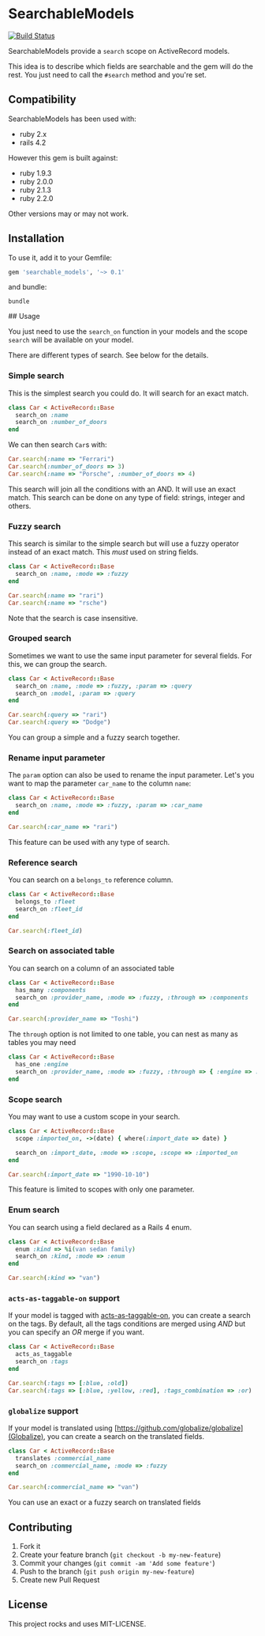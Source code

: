 # SearchableModels
[![Build Status](https://travis-ci.org/gatemedia/searchable_models.svg?branch=master)](https://travis-ci.org/gatemedia/searchable_models)

SearchableModels provide a `search` scope on ActiveRecord models.

This idea is to describe which fields are searchable and the gem will do the rest. You just need to call the  `#search` method and you're set.

## Compatibility

SearchableModels has been used with:
* ruby 2.x
* rails 4.2

However this gem is built against:
* ruby 1.9.3
* ruby 2.0.0
* ruby 2.1.3
* ruby 2.2.0

Other versions may or may not work.



## Installation

To use it, add it to your Gemfile:

```ruby
gem 'searchable_models', '~> 0.1'
```

and bundle:

```shell
bundle
```

## Usage

You just need to use the `search_on` function in your models and the scope `search` will be available on your model.

There are different types of search. See below for the details.

### Simple search
This is the simplest search you could do. It will search for an exact match.

```ruby
class Car < ActiveRecord::Base
  search_on :name
  search_on :number_of_doors
end
```

We can then search `Car`s with:
```ruby
Car.search(:name => "Ferrari")
Car.search(:number_of_doors => 3)
Car.search(:name => "Porsche", :number_of_doors => 4)
```

This search will join all the conditions with an AND. It will use an exact match. This search can be done on any type of field: strings, integer and others.

### Fuzzy search
This search is similar to the simple search but will use a fuzzy operator instead of an exact match. This *must* used on string fields.

```ruby
class Car < ActiveRecord::Base
  search_on :name, :mode => :fuzzy
end
```

```ruby
Car.search(:name => "rari")
Car.search(:name => "rsche")
```

Note that the search is case insensitive.

### Grouped search
Sometimes we want to use the same input parameter for several fields. For this, we can group the search.

```ruby
class Car < ActiveRecord::Base
  search_on :name, :mode => :fuzzy, :param => :query
  search_on :model, :param => :query
end
```

```ruby
Car.search(:query => "rari")
Car.search(:query => "Dodge")
```

You can group a simple and a fuzzy search together.

### Rename input parameter
The `param` option can also be used to rename the input parameter. Let's you want to map the parameter `car_name` to the column `name`:

```ruby
class Car < ActiveRecord::Base
  search_on :name, :mode => :fuzzy, :param => :car_name
end
```

```ruby
Car.search(:car_name => "rari")
```

This feature can be used with any type of search.

### Reference search
You can search on a `belongs_to` reference column.

```ruby
class Car < ActiveRecord::Base
  belongs_to :fleet
  search_on :fleet_id
end
```

```ruby
Car.search(:fleet_id)
```

### Search on associated table
You can search on a column of an associated table

```ruby
class Car < ActiveRecord::Base
  has_many :components
  search_on :provider_name, :mode => :fuzzy, :through => :components
end
```

```ruby
Car.search(:provider_name => "Toshi")
```

The `through` option is not limited to one table, you can nest as many as tables you may need

```ruby
class Car < ActiveRecord::Base
  has_one :engine
  search_on :provider_name, :mode => :fuzzy, :through => { :engine => :components }
end
```

### Scope search
You may want to use a custom scope in your search.

```ruby
class Car < ActiveRecord::Base
  scope :imported_on, ->(date) { where(:import_date => date) }

  search_on :import_date, :mode => :scope, :scope => :imported_on
end
```

```ruby
Car.search(:import_date => "1990-10-10")
```

This feature is limited to scopes with only one parameter.

### Enum search
You can search using a field declared as a Rails 4 enum.

```ruby
class Car < ActiveRecord::Base
  enum :kind => %i(van sedan family)
  search_on :kind, :mode => :enum
end
```

```ruby
Car.search(:kind => "van")
```

### `acts-as-taggable-on` support
If your model is tagged with [acts-as-taggable-on](https://github.com/mbleigh/acts-as-taggable-on), you can create a search on the tags. By default, all the tags conditions are merged using *AND* but you can specify an *OR* merge if you want.


```ruby
class Car < ActiveRecord::Base
  acts_as_taggable
  search_on :tags
end
```

```ruby
Car.search(:tags => [:blue, :old])
Car.search(:tags => [:blue, :yellow, :red], :tags_combination => :or)
```

### `globalize` support
If your model is translated using [https://github.com/globalize/globalize](Globalize), you can create a search on the translated fields.

```ruby
class Car < ActiveRecord::Base
  translates :commercial_name
  search_on :commercial_name, :mode => :fuzzy
end
```

```ruby
Car.search(:commercial_name => "van")
```

You can use an exact or a fuzzy search on translated fields

## Contributing

1. Fork it
2. Create your feature branch (`git checkout -b my-new-feature`)
3. Commit your changes (`git commit -am 'Add some feature'`)
4. Push to the branch (`git push origin my-new-feature`)
5. Create new Pull Request

## License

This project rocks and uses MIT-LICENSE.
